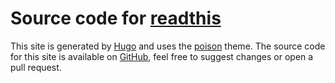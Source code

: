 # Source code for [readthis](https://readthis.wiki)

This site is generated by [Hugo](https://gohugo.io) and uses the [poison](https://github.com/lukeorth/poison) theme. The source code for this site is available on [GitHub](https://github.com/coravacav/readthis), feel free to suggest changes or open a pull request.

